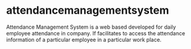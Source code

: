 # attendancemanagementsystem
Attendance Management System is a web based developed for daily employee attendance in company. If facilitates to access the attendance information of a particular employee in a particular work place.
